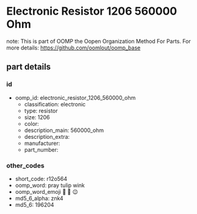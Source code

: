 # Electronic Resistor 1206 560000 Ohm  

note: This is part of OOMP the Oopen Organization Method For Parts. For more details: https://github.com/oomlout/oomp_base

##  part details





### id
* oomp_id: electronic_resistor_1206_560000_ohm
  * classification: electronic
  * type: resistor
  * size: 1206
  * color: 
  * description_main: 560000_ohm
  * description_extra: 
  * manufacturer: 
  * part_number: 

### other_codes
* short_code: r12o564
* oomp_word: pray tulip wink
* oomp_word_emoji :pray: :tulip: :wink:
* md5_6_alpha: znk4
* md5_6: 196204